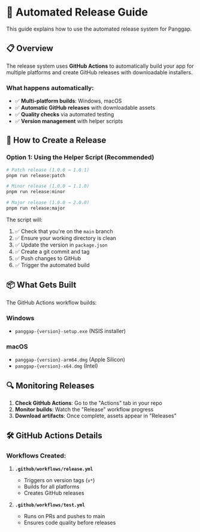# 🚀 Automated Release Guide

This guide explains how to use the automated release system for Panggap.

## 📋 Overview

The release system uses **GitHub Actions** to automatically build your app for multiple platforms and create GitHub releases with downloadable installers.

### What happens automatically:

- ✅ **Multi-platform builds**: Windows, macOS
- ✅ **Automatic GitHub releases** with downloadable assets
- ✅ **Quality checks** via automated testing
- ✅ **Version management** with helper scripts

## 🎯 How to Create a Release

### Option 1: Using the Helper Script (Recommended)

```bash
# Patch release (1.0.0 → 1.0.1)
pnpm run release:patch

# Minor release (1.0.0 → 1.1.0)
pnpm run release:minor

# Major release (1.0.0 → 2.0.0)
pnpm run release:major
```

The script will:

1. ✅ Check that you're on the `main` branch
2. ✅ Ensure your working directory is clean
3. ✅ Update the version in `package.json`
4. ✅ Create a git commit and tag
5. ✅ Push changes to GitHub
6. ✅ Trigger the automated build

## 📦 What Gets Built

The GitHub Actions workflow builds:

### Windows

- `panggap-{version}-setup.exe` (NSIS installer)

### macOS

- `panggap-{version}-arm64.dmg` (Apple Silicon)
- `panggap-{version}-x64.dmg` (Intel)

## 🔍 Monitoring Releases

1. **Check GitHub Actions**: Go to the "Actions" tab in your repo
2. **Monitor builds**: Watch the "Release" workflow progress
3. **Download artifacts**: Once complete, assets appear in "Releases"

## 🛠️ GitHub Actions Details

### Workflows Created:

1. **`.github/workflows/release.yml`**
   - Triggers on version tags (`v*`)
   - Builds for all platforms
   - Creates GitHub releases

2. **`.github/workflows/test.yml`**
   - Runs on PRs and pushes to main
   - Ensures code quality before releases

